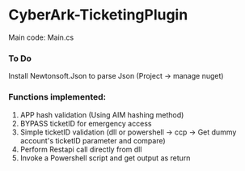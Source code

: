 # CyberArk-TicketingPlugin
 
Main code: Main.cs
### To Do
Install Newtonsoft.Json to parse Json (Project -> manage nuget)

### Functions implemented:
1. APP hash validation (Using AIM hashing method)
2. BYPASS ticketID for emergency access
3. Simple ticketID validation (dll or powershell -> ccp -> Get dummy account's ticketID parameter and compare)
4. Perform Restapi call directly from dll
5. Invoke a Powershell script and get output as return
